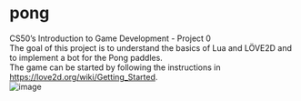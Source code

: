 # pong  
CS50’s Introduction to Game Development - Project 0  
The goal of this project is to understand the basics of Lua and LÖVE2D and to implement a bot for the Pong paddles.  
The game can be started by following the instructions in https://love2d.org/wiki/Getting_Started.  
![image](https://github.com/user-attachments/assets/c82b7258-17f1-4488-9d62-22db56322470)

